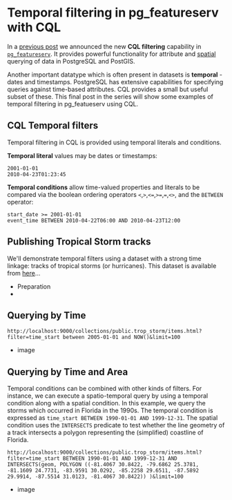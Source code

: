 # Temporal filtering in pg_featureserv with CQL

In a [previous post](https://blog.crunchydata.com/blog/cql-filtering-in-pg_featureserv) we announced the new **CQL filtering** capability in [`pg_featureserv`](https://github.com/CrunchyData/pg_featureserv).
It provides powerful functionality for attribute and [spatial](https://blog.crunchydata.com/blog/spatial-filters-in-pg_featureserv-with-cql) querying of data in PostgreSQL and PostGIS.

Another important datatype which is often present in datasets is **temporal** - dates and timestamps.
PostgreSQL has extensive capabilities for specifying queries against time-based attributes.
CQL provides a small but useful subset of these.
This final post in the series will show some examples of temporal filtering in pg_featueserv using CQL.

## CQL Temporal filters

Temporal filtering in CQL is provided using temporal literals and conditions.

**Temporal literal** values may be dates or timestamps:
```
2001-01-01
2010-04-23T01:23:45
```

**Temporal conditions** allow time-valued properties and literals to be compared via the boolean ordering operators
`<`,`>`,`<=`,`>=`,`=`,`<>`, and the `BETWEEN` operator:
```
start_date >= 2001-01-01
event_time BETWEEN 2010-04-22T06:00 AND 2010-04-23T12:00
```

## Publishing Tropical Storm tracks

We'll demonstrate temporal filters using a dataset with a strong time linkage: tracks of tropical storms (or hurricanes).
This dataset is available from [here](https://hifld-geoplatform.opendata.arcgis.com/datasets/geoplatform::historical-tropical-storm-tracks)...

- Preparation
- 

## Querying by Time

```
http://localhost:9000/collections/public.trop_storm/items.html?filter=time_start between 2005-01-01 and NOW()&limit=100
```

- image

## Querying by Time and Area

Temporal conditions can be combined with other kinds of filters. For instance, we can execute a spatio-temporal query
by using a temporal condition along with a spatial condition.
In this example, we query the storms which occurred in Florida in the 1990s.
The temporal condition is expressed as `time_start BETWEEN 1990-01-01 AND 1999-12-31`.
The spatial condition uses the `INTERSECTS` predicate to test whether the line geometry of a track intersects a polygon representing the (simplified) coastline of Florida.

```
http://localhost:9000/collections/public.trop_storm/items.html?filter=time_start BETWEEN 1990-01-01 AND 1999-12-31 AND INTERSECTS(geom, POLYGON ((-81.4067 30.8422, -79.6862 25.3781, -81.1609 24.7731, -83.9591 30.0292, -85.2258 29.6511, -87.5892 29.9914, -87.5514 31.0123, -81.4067 30.8422)) )&limit=100
```

- image
